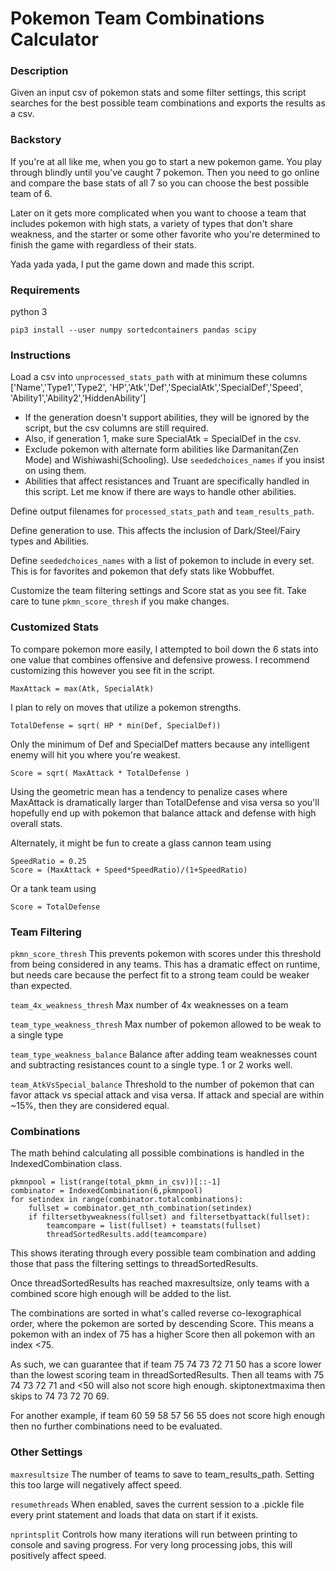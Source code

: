 # Pokemon Team Combinations Calculator


### Description

Given an input csv of pokemon stats and some filter settings, this script searches for the best possible team combinations and exports the results as a csv.



### Backstory

If you're at all like me, when you go to start a new pokemon game. You play through blindly until you've caught 7 pokemon. Then you need to go online and compare the base stats of all 7 so you can choose the best possible team of 6. 

Later on it gets more complicated when you want to choose a team that includes pokemon with high stats, a variety of types that don't share weakness, and the starter or some other favorite who you're determined to finish the game with regardless of their stats. 

Yada yada yada, I put the game down and made this script.



### Requirements

python 3

`pip3 install --user numpy sortedcontainers pandas scipy`



### Instructions

Load a csv into `unprocessed_stats_path` with at minimum these columns ['Name','Type1','Type2', 'HP','Atk','Def','SpecialAtk','SpecialDef','Speed', 'Ability1','Ability2','HiddenAbility']
- If the generation doesn't support abilities, they will be ignored by the script, but the csv columns are still required.
- Also, if generation 1, make sure SpecialAtk = SpecialDef in the csv.
- Exclude pokemon with alternate form abilities like Darmanitan(Zen Mode) and Wishiwashi(Schooling). Use `seededchoices_names` if you insist on using them.
- Abilities that affect resistances and Truant are specifically handled in this script. Let me know if there are ways to handle other abilities. 

Define output filenames for `processed_stats_path` and `team_results_path`.

Define generation to use. This affects the inclusion of Dark/Steel/Fairy types and Abilities.

Define `seededchoices_names` with a list of pokemon to include in every set. This is for favorites and pokemon that defy stats like Wobbuffet.

Customize the team filtering settings and Score stat as you see fit. Take care to tune `pkmn_score_thresh` if you make changes.



### Customized Stats

To compare pokemon more easily, I attempted to boil down the 6 stats into one value that combines offensive and defensive prowess. I recommend customizing this however you see fit in the script.

```
MaxAttack = max(Atk, SpecialAtk)
```
I plan to rely on moves that utilize a pokemon strengths.

```
TotalDefense = sqrt( HP * min(Def, SpecialDef))
```
Only the minimum of Def and SpecialDef matters because any intelligent enemy will hit you where you're weakest.

```
Score = sqrt( MaxAttack * TotalDefense )
```
Using the geometric mean has a tendency to penalize cases where MaxAttack is dramatically larger than TotalDefense and visa versa so you'll hopefully end up with pokemon that balance attack and defense with high overall stats.

Alternately, it might be fun to create a glass cannon team using

```
SpeedRatio = 0.25
Score = (MaxAttack + Speed*SpeedRatio)/(1+SpeedRatio)
```

Or a tank team using

```
Score = TotalDefense
```



### Team Filtering

`pkmn_score_thresh`
This prevents pokemon with scores under this threshold from being considered in any teams. This has a dramatic effect on runtime, but needs care because the perfect fit to a strong team could be weaker than expected.

`team_4x_weakness_thresh`
Max number of 4x weaknesses on a team

`team_type_weakness_thresh`
Max number of pokemon allowed to be weak to a single type

`team_type_weakness_balance`
Balance after adding team weaknesses count and subtracting resistances count to a single type. 1 or 2 works well.


`team_AtkVsSpecial_balance`
Threshold to the number of pokemon that can favor attack vs special attack and visa versa. If attack and special are within ~15%, then they are considered equal. 



### Combinations

The math behind calculating all possible combinations is handled in the IndexedCombination class. 

```
pkmnpool = list(range(total_pkmn_in_csv))[::-1]
combinator = IndexedCombination(6,pkmnpool)
for setindex in range(combinator.totalcombinations):
    fullset = combinator.get_nth_combination(setindex)
    if filtersetbyweakness(fullset) and filtersetbyattack(fullset):
        teamcompare = list(fullset) + teamstats(fullset)
        threadSortedResults.add(teamcompare)
```
This shows iterating through every possible team combination and adding those that pass the filtering settings to threadSortedResults.

Once threadSortedResults has reached maxresultsize, only teams with a combined score high enough will be added to the list. 

The combinations are sorted in what's called reverse co-lexographical order, where the pokemon are sorted by descending Score. This means a pokemon with an index of 75 has a higher Score then all pokemon with an index <75.

As such, we can guarantee that if team
75 74 73 72 71 50 has a score lower than the lowest scoring team in threadSortedResults. Then all teams with
75 74 73 72 71 and <50 will also not score high enough. skiptonextmaxima then skips to 74 73 72 70 69. 

For another example, if team 60 59 58 57 56 55 does not score high enough then no further combinations need to be evaluated.



### Other Settings

`maxresultsize`
The number of teams to save to team_results_path. Setting this too large will negatively affect speed.


`resumethreads`
When enabled, saves the current session to a .pickle file every print statement and loads that data on start if it exists.

`nprintsplit`
Controls how many iterations will run between printing to console and saving progress. For very long processing jobs, this will positively affect speed.




